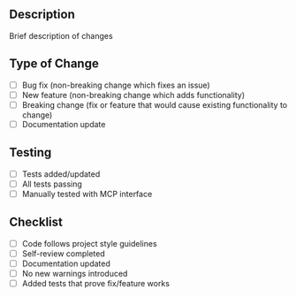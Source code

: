 ## Description

Brief description of changes

## Type of Change

- [ ] Bug fix (non-breaking change which fixes an issue)
- [ ] New feature (non-breaking change which adds functionality)
- [ ] Breaking change (fix or feature that would cause existing functionality to change)
- [ ] Documentation update

## Testing

- [ ] Tests added/updated
- [ ] All tests passing
- [ ] Manually tested with MCP interface

## Checklist

- [ ] Code follows project style guidelines
- [ ] Self-review completed
- [ ] Documentation updated
- [ ] No new warnings introduced
- [ ] Added tests that prove fix/feature works
